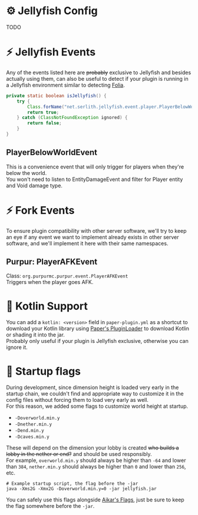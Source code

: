 
# ⚙️ Jellyfish Config
TODO

# ⚡ Jellyfish Events
Any of the events listed here are ~~probably~~ exclusive to Jellyfish and besides actually using them,
can also be useful to detect if your plugin is running in a Jellyfish environment similar to detecting [Folia](https://docs.papermc.io/paper/dev/folia-support).
```java
private static boolean isJellyfish() {
    try {
        Class.forName("net.serlith.jellyfish.event.player.PlayerBelowWorldEvent");
        return true;
    } catch (ClassNotFoundException ignored) {
        return false;
    }
}
```

## PlayerBelowWorldEvent
This is a convenience event that will only trigger for players when they're below the world. \
You won't need to listen to EntityDamageEvent and filter for Player entity and Void damage type.

# ⚡ Fork Events
To ensure plugin compatibility with other server software, we'll try to keep an eye if any event we want to implement
already exists in other server software, and we'll implement it here with their same namespaces.

## Purpur: PlayerAFKEvent
Class: `org.purpurmc.purpur.event.PlayerAFKEvent` \
Triggers when the player goes AFK.

# 📄 Kotlin Support
You can add a `kotlin: <version>` field in `paper-plugin.yml` as a shortcut to download your Kotlin library
using [Paper's PluginLoader](https://docs.papermc.io/paper/dev/getting-started/paper-plugins#loaders) to download Kotlin
or shading it into the jar. \
Probably only useful if your plugin is Jellyfish exclusive, otherwise you can ignore it.

# 👟 Startup flags
During development, since dimension height is loaded very early in the startup chain, 
we couldn't find and appropriate way to customize it in the config files without forcing
them to load very early as well. \
For this reason, we added some flags to customize world height at startup.

* `-Doverworld.min.y`
* `-Dnether.min.y`
* `-Dend.min.y`
* `-Dcaves.min.y`

These will depend on the dimension your lobby is created ~~who builds a lobby in the nether or end?~~
and should be used responsibly. \
For example, `overworld.min.y` should always be higher than `-64` and lower than `384`, `nether.min.y` 
should always be higher than `0` and lower than `256`, etc.

```shell
# Example startup script, the flag before the -jar
java -Xms2G -Xmx2G -Doverworld.min.y=0 -jar jellyfish.jar
```

You can safely use this flags alongside [Aikar's Flags](https://docs.papermc.io/paper/aikars-flags), just be sure to keep
the flag somewhere before the `-jar`.
